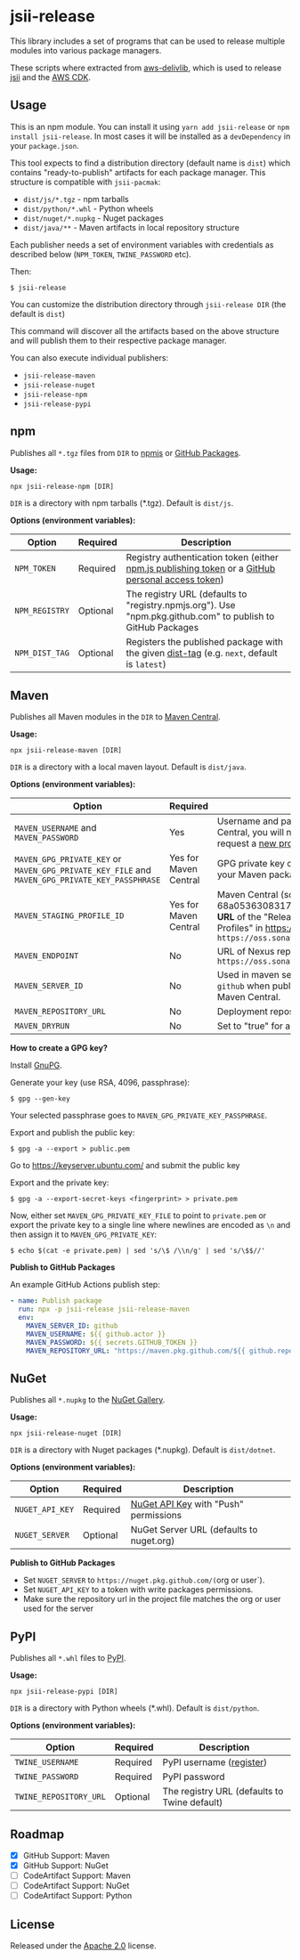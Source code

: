 # jsii-release

This library includes a set of programs that can be used to release multiple modules into various package managers.

These scripts where extracted from
[aws-delivlib](https://github.com/awslabs/aws-delivlib), which is used to
release [jsii](https://github.com/aws/jsii) and the [AWS
CDK](https://github.com/aws/aws-cdk).

## Usage

This is an npm module. You can install it using `yarn add jsii-release` or `npm
install jsii-release`. In most cases it will be installed as a `devDependency`
in your `package.json`.

This tool expects to find a distribution directory (default name is `dist`)
which contains "ready-to-publish" artifacts for each package manager. This
structure is compatible with `jsii-pacmak`:

- `dist/js/*.tgz` - npm tarballs
- `dist/python/*.whl` - Python wheels
- `dist/nuget/*.nupkg` - Nuget packages
- `dist/java/**` - Maven artifacts in local repository structure

Each publisher needs a set of environment variables with credentials as
described below (`NPM_TOKEN`, `TWINE_PASSWORD` etc).

Then:

```shell
$ jsii-release
```

You can customize the distribution directory through `jsii-release DIR` (the
default is `dist`)

This command will discover all the artifacts based on the above structure and
will publish them to their respective package manager.

You can also execute individual publishers:

* `jsii-release-maven`
* `jsii-release-nuget`
* `jsii-release-npm`
* `jsii-release-pypi`

## npm

Publishes all `*.tgz` files from `DIR` to [npmjs](npmjs.com) or [GitHub Packages](https://github.com/features/packages).

**Usage:**

```shell
npx jsii-release-npm [DIR]
```

`DIR` is a directory with npm tarballs (*.tgz). Default is `dist/js`.

**Options (environment variables):**

|Option|Required|Description|
|------|--------|-----------|
|`NPM_TOKEN`|Required|Registry authentication token (either [npm.js publishing token](https://docs.npmjs.com/creating-and-viewing-authentication-tokens) or a [GitHub personal access token](https://help.github.com/en/packages/using-github-packages-with-your-projects-ecosystem/configuring-npm-for-use-with-github-packages#authenticating-to-github-packages))|
|`NPM_REGISTRY`|Optional|The registry URL (defaults to "registry.npmjs.org"). Use "npm.pkg.github.com" to publish to GitHub Packages|
|`NPM_DIST_TAG`|Optional|Registers the published package with the given [dist-tag](https://docs.npmjs.com/cli/dist-tag) (e.g. `next`, default is `latest`)|

## Maven

Publishes all Maven modules in the `DIR` to [Maven Central](https://search.maven.org/).

**Usage:**

```shell
npx jsii-release-maven [DIR]
```

`DIR` is a directory with a local maven layout. Default is `dist/java`.

**Options (environment variables):**

|Option|Required|Description|
|------|--------|-----------|
|`MAVEN_USERNAME` and `MAVEN_PASSWORD`|Yes|Username and password for maven repository. For Maven Central, you will need to [Create JIRA account](https://issues.sonatype.org/secure/Signup!default.jspa) and then request a [new project](https://issues.sonatype.org/secure/CreateIssue.jspa?issuetype=21&pid=10134)|
|`MAVEN_GPG_PRIVATE_KEY` or `MAVEN_GPG_PRIVATE_KEY_FILE` and `MAVEN_GPG_PRIVATE_KEY_PASSPHRASE`|Yes for Maven Central|GPG private key or file that includes it. This is used to sign your Maven packages. See instructions below|
|`MAVEN_STAGING_PROFILE_ID`|Yes for Maven Central|Maven Central (sonatype) staging profile ID (e.g. 68a05363083174). Staging profile ID can be found **in the URL** of the "Releases" staging profile under "Staging Profiles" in https://oss.sonatype.org (e.g. `https://oss.sonatype.org/#stagingProfiles;11a33451234521`|
|`MAVEN_ENDPOINT`|No|URL of Nexus repository. Defaults to `https://oss.sonatype.org`|
|`MAVEN_SERVER_ID`|No|Used in maven settings for credential lookup (e.g. use `github` when publishing to GitHub). Defaults to `ossrh` for Maven Central.|
|`MAVEN_REPOSITORY_URL`|No|Deployment repository when not deploying to Maven Central|
|`MAVEN_DRYRUN`|No|Set to "true" for a dry run|

**How to create a GPG key?**

Install [GnuPG](https://gnupg.org/).

Generate your key (use RSA, 4096, passphrase):

```console
$ gpg --gen-key
```

Your selected passphrase goes to `MAVEN_GPG_PRIVATE_KEY_PASSPHRASE`.

Export and publish the public key:

```console
$ gpg -a --export > public.pem
```

Go to https://keyserver.ubuntu.com/ and submit the public key

Export and the private key:

```console
$ gpg -a --export-secret-keys <fingerprint> > private.pem
```

Now, either set `MAVEN_GPG_PRIVATE_KEY_FILE` to point to `private.pem` or
export the private key to a single line where newlines are encoded as `\n` 
and then assign it to `MAVEN_GPG_PRIVATE_KEY`:

```console
$ echo $(cat -e private.pem) | sed 's/\$ /\\n/g' | sed 's/\$$//'
```

**Publish to GitHub Packages**

An example GitHub Actions publish step:
```yaml
- name: Publish package
  run: npx -p jsii-release jsii-release-maven
  env:
    MAVEN_SERVER_ID: github
    MAVEN_USERNAME: ${{ github.actor }}
    MAVEN_PASSWORD: ${{ secrets.GITHUB_TOKEN }}
    MAVEN_REPOSITORY_URL: "https://maven.pkg.github.com/${{ github.repository }}"
```

## NuGet

Publishes all `*.nupkg` to the [NuGet Gallery](https://www.nuget.org/).

**Usage:**

```shell
npx jsii-release-nuget [DIR]
```

`DIR` is a directory with Nuget packages (*.nupkg). Default is `dist/dotnet`.

**Options (environment variables):**

|Option|Required|Description|
|------|--------|-----------|
|`NUGET_API_KEY`|Required|[NuGet API Key](https://www.nuget.org/account/apikeys) with "Push" permissions|
|`NUGET_SERVER`|Optional|NuGet Server URL (defaults to nuget.org)|

**Publish to GitHub Packages**

* Set `NUGET_SERVER` to `https://nuget.pkg.github.com/(`org or user`).
* Set `NUGET_API_KEY` to a token with write packages permissions.
* Make sure the repository url in the project file matches the org or user used for the server 

## PyPI

Publishes all `*.whl` files to [PyPI](https://pypi.org/).

**Usage:**

```shell
npx jsii-release-pypi [DIR]
```

`DIR` is a directory with Python wheels (*.whl). Default is `dist/python`.

**Options (environment variables):**

|Option|Required|Description|
|------|--------|-----------|
|`TWINE_USERNAME`|Required|PyPI username ([register](https://pypi.org/account/register/))|
|`TWINE_PASSWORD`|Required|PyPI password|
|`TWINE_REPOSITORY_URL`|Optional|The registry URL (defaults to Twine default)|


## Roadmap

- [X] GitHub Support: Maven
- [X] GitHub Support: NuGet
- [ ] CodeArtifact Support: Maven
- [ ] CodeArtifact Support: NuGet
- [ ] CodeArtifact Support: Python

## License

Released under the [Apache 2.0](./LICENSE) license.
